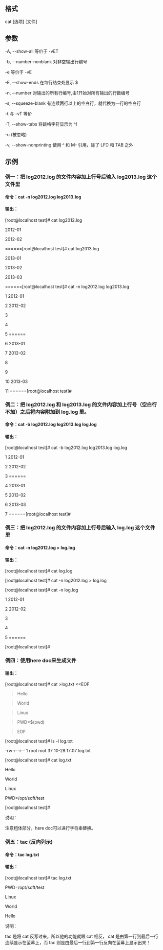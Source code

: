 ## 格式

cat [选项] [文件]

## 参数

-A, --show-all           等价于 -vET

-b, --number-nonblank    对非空输出行编号

-e                       等价于 -vE

-E, --show-ends          在每行结束处显示 $

-n, --number     对输出的所有行编号,由1开始对所有输出的行数编号

-s, --squeeze-blank  有连续两行以上的空白行，就代换为一行的空白行 

-t                       与 -vT 等价

-T, --show-tabs          将跳格字符显示为 ^I

-u                       (被忽略)

-v, --show-nonprinting   使用 ^ 和 M- 引用，除了 LFD 和 TAB 之外

## 示例

### 例一：把 log2012.log 的文件内容加上行号后输入 log2013.log 这个文件里

#### 命令：cat -n log2012.log log2013.log 

#### 输出：

[root@localhost test]# cat log2012.log 

2012-01

2012-02



======[root@localhost test]# cat log2013.log 

2013-01

2013-02



2013-03

======[root@localhost test]# cat -n log2012.log log2013.log 

   1  2012-01

   2  2012-02

   3

   4

   5  ======

   6  2013-01

   7  2013-02

   8

   9

  10  2013-03

  11  ======[root@localhost test]#

### 例二：把 log2012.log 和 log2013.log 的文件内容加上行号（空白行不加）之后将内容附加到 log.log 里。 

#### 命令：cat -b log2012.log log2013.log log.log

#### 输出：

[root@localhost test]# cat -b log2012.log log2013.log log.log

   1  2012-01

   2  2012-02

   3  ======

   4  2013-01

   5  2013-02

   6  2013-03

   7  ======[root@localhost test]#

### 例三：把 log2012.log 的文件内容加上行号后输入 log.log 这个文件里 

#### 命令：cat -n log2012.log > log.log

#### 输出：

[root@localhost test]# cat log.log 

[root@localhost test]# cat -n log2012.log > log.log

[root@localhost test]# cat -n log.log 

   1  2012-01

   2  2012-02

   3

   4

   5  ======

[root@localhost test]#

### 例四：使用here doc来生成文件

#### 输出：

[root@localhost test]# cat >log.txt <<EOF

> Hello

> World

> Linux

> PWD=$(pwd)

> EOF

[root@localhost test]# ls -l log.txt 

-rw-r--r-- 1 root root 37 10-28 17:07 log.txt

[root@localhost test]# cat log.txt 

Hello

World

Linux

PWD=/opt/soft/test

[root@localhost test]#


说明：

注意粗体部分，here doc可以进行字符串替换。

### 例五：tac (反向列示)

#### 命令：tac log.txt

#### 输出：

[root@localhost test]# tac log.txt 

PWD=/opt/soft/test

Linux

World

Hello

说明：

tac 是将 cat 反写过来，所以他的功能就跟 cat 相反， cat 是由第一行到最后一行连续显示在萤幕上，而 tac 则是由最后一行到第一行反向在萤幕上显示出来！
